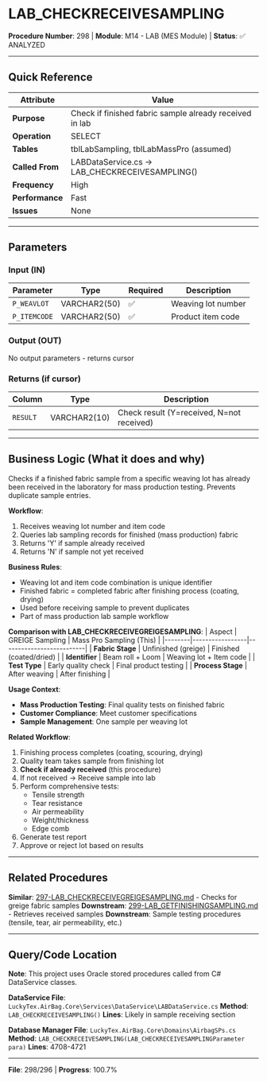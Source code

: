 # LAB_CHECKRECEIVESAMPLING

**Procedure Number**: 298 | **Module**: M14 - LAB (MES Module) | **Status**: ✅ ANALYZED

---

## Quick Reference

| Attribute | Value |
|-----------|-------|
| **Purpose** | Check if finished fabric sample already received in lab |
| **Operation** | SELECT |
| **Tables** | tblLabSampling, tblLabMassPro (assumed) |
| **Called From** | LABDataService.cs → LAB_CHECKRECEIVESAMPLING() |
| **Frequency** | High |
| **Performance** | Fast |
| **Issues** | None |

---

## Parameters

### Input (IN)

| Parameter | Type | Required | Description |
|-----------|------|----------|-------------|
| `P_WEAVLOT` | VARCHAR2(50) | ✅ | Weaving lot number |
| `P_ITEMCODE` | VARCHAR2(50) | ✅ | Product item code |

### Output (OUT)

No output parameters - returns cursor

### Returns (if cursor)

| Column | Type | Description |
|--------|------|-------------|
| `RESULT` | VARCHAR2(10) | Check result (Y=received, N=not received) |

---

## Business Logic (What it does and why)

Checks if a finished fabric sample from a specific weaving lot has already been received in the laboratory for mass production testing. Prevents duplicate sample entries.

**Workflow**:
1. Receives weaving lot number and item code
2. Queries lab sampling records for finished (mass production) fabric
3. Returns 'Y' if sample already received
4. Returns 'N' if sample not yet received

**Business Rules**:
- Weaving lot and item code combination is unique identifier
- Finished fabric = completed fabric after finishing process (coating, drying)
- Used before receiving sample to prevent duplicates
- Part of mass production lab sample workflow

**Comparison with LAB_CHECKRECEIVEGREIGESAMPLING**:
| Aspect | GREIGE Sampling | Mass Pro Sampling (This) |
|--------|-----------------|--------------------------|
| **Fabric Stage** | Unfinished (greige) | Finished (coated/dried) |
| **Identifier** | Beam roll + Loom | Weaving lot + Item code |
| **Test Type** | Early quality check | Final product testing |
| **Process Stage** | After weaving | After finishing |

**Usage Context**:
- **Mass Production Testing**: Final quality tests on finished fabric
- **Customer Compliance**: Meet customer specifications
- **Sample Management**: One sample per weaving lot

**Related Workflow**:
1. Finishing process completes (coating, scouring, drying)
2. Quality team takes sample from finishing lot
3. **Check if already received** (this procedure)
4. If not received → Receive sample into lab
5. Perform comprehensive tests:
   - Tensile strength
   - Tear resistance
   - Air permeability
   - Weight/thickness
   - Edge comb
6. Generate test report
7. Approve or reject lot based on results

---

## Related Procedures

**Similar**: [297-LAB_CHECKRECEIVEGREIGESAMPLING.md](./297-LAB_CHECKRECEIVEGREIGESAMPLING.md) - Checks for greige fabric samples
**Downstream**: [299-LAB_GETFINISHINGSAMPLING.md](./299-LAB_GETFINISHINGSAMPLING.md) - Retrieves received samples
**Downstream**: Sample testing procedures (tensile, tear, air permeability, etc.)

---

## Query/Code Location

**Note**: This project uses Oracle stored procedures called from C# DataService classes.

**DataService File**: `LuckyTex.AirBag.Core\Services\DataService\LABDataService.cs`
**Method**: `LAB_CHECKRECEIVESAMPLING()`
**Lines**: Likely in sample receiving section

**Database Manager File**: `LuckyTex.AirBag.Core\Domains\AirbagSPs.cs`
**Method**: `LAB_CHECKRECEIVESAMPLING(LAB_CHECKRECEIVESAMPLINGParameter para)`
**Lines**: 4708-4721

---

**File**: 298/296 | **Progress**: 100.7%
